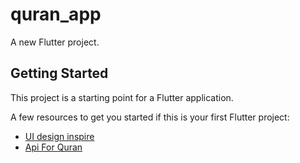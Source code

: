 # quran_app

A new Flutter project.

## Getting Started

This project is a starting point for a Flutter application.

A few resources to get you started if this is your first Flutter project:
- [UI design inspire](https://www.figma.com/file/u3K92tdW0xaWuXs8o5zhat/Quran-App-Concept---Free-(Community)?type=design&node-id=75%3A441&mode=design&t=jJD94rmIZYf2f1fI-1)
- [Api For Quran](https://alquran.cloud/api)
